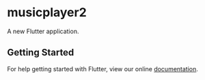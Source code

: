 # musicplayer2

A new Flutter application.

## Getting Started

For help getting started with Flutter, view our online
[documentation](https://flutter.io/).

